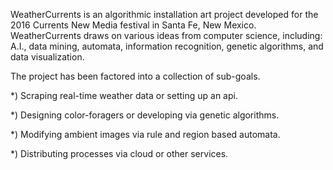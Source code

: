 WeatherCurrents is an algorithmic installation art project
developed for the 2016 Currents New Media festival in Santa Fe,
New Mexico. WeatherCurrents draws on various ideas from computer 
science, including: A.I., data mining, automata, information 
recognition, genetic algorithms, and data visualization.

The project has been factored into a collection of sub-goals.

*) Scraping real-time weather data or setting up an api.

*) Designing color-foragers or developing via genetic algorithms.

*) Modifying ambient images via rule and region based automata.

*) Distributing processes via cloud or other services.
